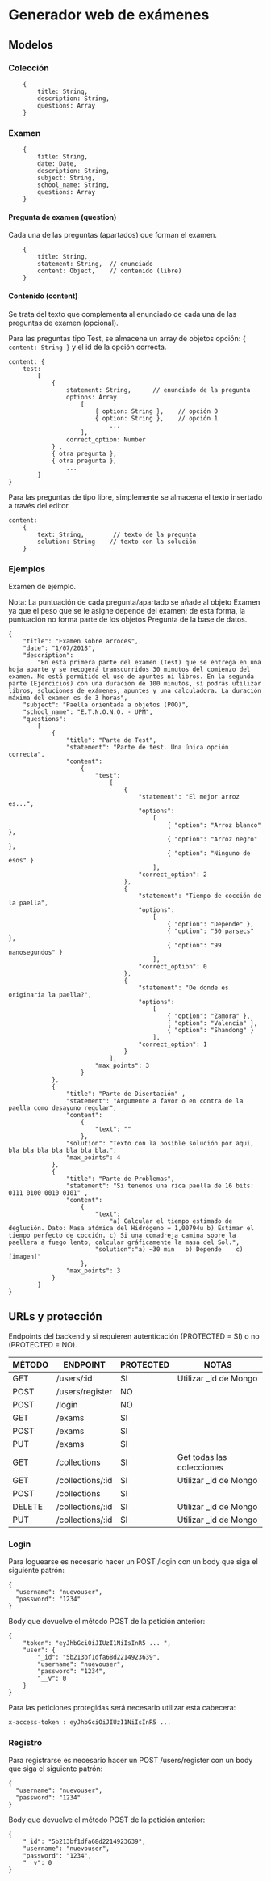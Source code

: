 # Generador web de exámenes

## Modelos
### Colección
        {
            title: String,
            description: String,
            questions: Array
        }
### Examen
        {
            title: String,
            date: Date,
            description: String,
            subject: String,
            school_name: String,
            questions: Array
        }
#### Pregunta de examen (question)
Cada una de las preguntas (apartados) que forman el examen.

        {
            title: String,
            statement: String,  // enunciado
            content: Object,    // contenido (libre)
        }

#### Contenido (content)
Se trata del texto que complementa al enunciado de cada una de las preguntas de examen (opcional).

Para las preguntas tipo Test, se almacena un array de objetos opción: `{ content: String }` y el id de la opción correcta.

    content: {
        test: 
            [
                {
                    statement: String,      // enunciado de la pregunta
                    options: Array 
                        [
                            { option: String },    // opción 0
                            { option: String },    // opción 1
                                ...
                        ],
                    correct_option: Number
                } ,
                { otra pregunta },
                { otra pregunta },
                    ...
            ]
    }

Para las preguntas de tipo libre, simplemente se almacena el texto insertado a través del editor.
    
    content: 
        {
            text: String,        // texto de la pregunta
            solution: String    // texto con la solución 
        }

### Ejemplos
Examen de ejemplo.

Nota: La puntuación de cada pregunta/apartado se añade al objeto Examen ya que el peso que se le asigne depende del examen; de esta forma, la puntuación no forma parte de los objetos Pregunta de la base de datos.

    {
        "title": "Examen sobre arroces",
        "date": "1/07/2018",
        "description": 
            "En esta primera parte del examen (Test) que se entrega en una hoja aparte y se recogerá transcurridos 30 minutos del comienzo del examen. No está permitido el uso de apuntes ni libros. En la segunda parte (Ejercicios) con una duración de 100 minutos, sí podrás utilizar libros, soluciones de exámenes, apuntes y una calculadora. La duración máxima del examen es de 3 horas",
        "subject": "Paella orientada a objetos (POO)",
        "school_name": "E.T.N.O.N.O. - UPM",
        "questions": 
            [
                {
                    "title": "Parte de Test",
                    "statement": "Parte de test. Una única opción correcta",
                    "content":
                        {               
                            "test":
								[
									{
										"statement": "El mejor arroz es...",
										"options": 
											[
												{ "option": "Arroz blanco" },    
												{ "option": "Arroz negro" },    
												{ "option": "Ninguno de esos" }
											],
										"correct_option": 2
									},
									{
										"statement": "Tiempo de cocción de la paella",
										"options": 
											[
												{ "option": "Depende" },        
												{ "option": "50 parsecs" },      
												{ "option": "99 nanosegundos" } 
											],
										"correct_option": 0
									},   
									{
										"statement": "De donde es originaria la paella?",
										"options": 
											[
												{ "option": "Zamora" },
												{ "option": "Valencia" },
												{ "option": "Shandong" }
											],
										"correct_option": 1
									}
								],
							"max_points": 3
						}
				},
                {
                    "title": "Parte de Disertación" ,
                    "statement": "Argumente a favor o en contra de la paella como desayuno regular",
                    "content": 
                        {
                            "text": ""
                        },
                    "solution": "Texto con la posible solución por aquí, bla bla bla bla bla bla bla.",
                    "max_points": 4    
                },                    
                {
                    "title": "Parte de Problemas",
                    "statement": "Si tenemos una rica paella de 16 bits: 0111 0100 0010 0101" ,
                    "content":
                        {
                            "text":
                                "a) Calcular el tiempo estimado de deglución. Dato: Masa atómica del Hidrógeno = 1,00794u b) Estimar el tiempo perfecto de cocción. c) Si una comadreja camina sobre la paellera a fuego lento, calcular gráficamente la masa del Sol.",
                            "solution":"a) ~30 min   b) Depende    c) [imagen]"  
                        },
                    "max_points": 3
                }
            ]
    }


## URLs y protección
Endpoints del backend y si requieren autenticación (PROTECTED = SI) o no (PROTECTED = NO).

| MÉTODO | ENDPOINT                | PROTECTED | NOTAS                 |
|--------|-------------------------|-----------|---------------------------------|
| GET | /users/:id | SI | Utilizar _id de Mongo
| POST | /users/register | NO
| POST | /login | NO 
| GET | /exams | SI
| POST | /exams | SI
| PUT | /exams | SI
| GET | /collections | SI | Get todas las colecciones
| GET | /collections/:id | SI | Utilizar _id de Mongo
| POST | /collections | SI 
| DELETE | /collections/:id | SI | Utilizar _id de Mongo
| PUT | /collections/:id | SI | Utilizar _id de Mongo


### Login
Para loguearse es necesario hacer un POST /login con un body que siga el siguiente patrón: 

    {
      "username": "nuevouser",
      "password": "1234"
    }

Body que devuelve el método POST de la petición anterior:

    {
        "token": "eyJhbGciOiJIUzI1NiIsInR5 ... ",
        "user": {
            "_id": "5b213bf1dfa68d2214923639",
            "username": "nuevouser",
            "password": "1234",
            "__v": 0
        }
    }

Para las peticiones protegidas será necesario utilizar esta cabecera:

    x-access-token : eyJhbGciOiJIUzI1NiIsInR5 ...

### Registro

Para registrarse es necesario hacer un POST /users/register con un body que siga el siguiente patrón: 

    {
      "username": "nuevouser",
      "password": "1234"
    }

Body que devuelve el método POST de la petición anterior:

    {
        "_id": "5b213bf1dfa68d2214923639",
        "username": "nuevouser",
        "password": "1234",
        "__v": 0
    }